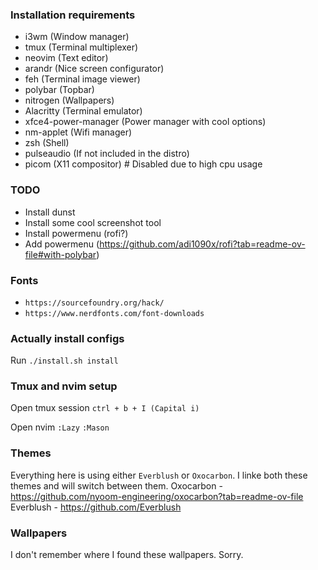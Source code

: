 ### Installation requirements
- i3wm (Window manager)
- tmux (Terminal multiplexer)
- neovim (Text editor)
- arandr (Nice screen configurator)
- feh (Terminal image viewer)
- polybar (Topbar)
- nitrogen (Wallpapers)
- Alacritty (Terminal emulator)
- xfce4-power-manager (Power manager with cool options)
- nm-applet (Wifi manager)
- zsh (Shell)
- pulseaudio (If not included in the distro)
- picom (X11 compositor) # Disabled due to high cpu usage

### TODO
- Install dunst
- Install some cool screenshot tool
- Install powermenu (rofi?)
- Add powermenu (https://github.com/adi1090x/rofi?tab=readme-ov-file#with-polybar)

### Fonts
- ```https://sourcefoundry.org/hack/```
- ```https://www.nerdfonts.com/font-downloads```

### Actually install configs
Run ```./install.sh install```

### Tmux and nvim setup
Open tmux session
```ctrl + b + I (Capital i)```

Open nvim
 ```:Lazy```
 ```:Mason```

### Themes
Everything here is using either ```Everblush``` or ```Oxocarbon```. I linke both these themes and will switch between them.
Oxocarbon - https://github.com/nyoom-engineering/oxocarbon?tab=readme-ov-file
Everblush - https://github.com/Everblush

### Wallpapers
I don't remember where I found these wallpapers. Sorry.
